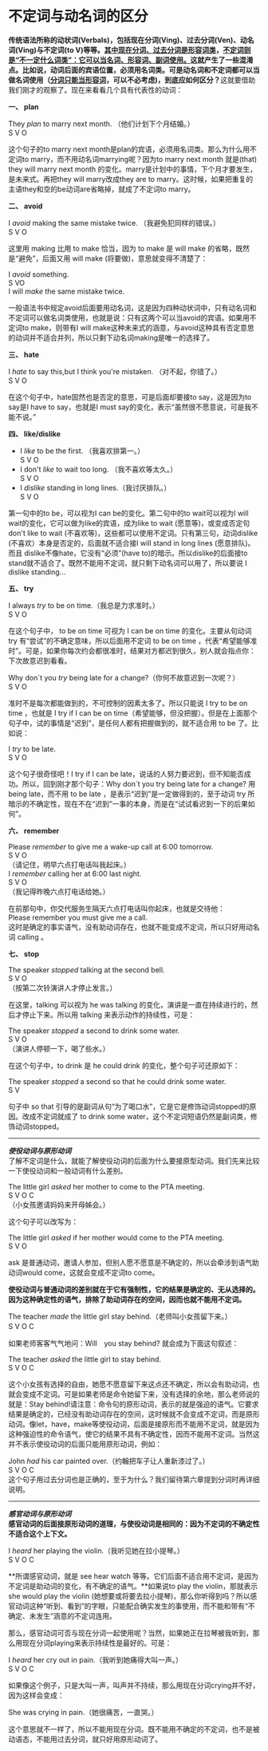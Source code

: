 # 不定词与动名词的区分

<b>传统语法所称的**动状词**(Verbals)，包括**现在分词(Ving)**、**过去分词(Ven)**、**动名词(Ving)**与**不定词(to V)**等等。</b><u>其中现在分词、过去分词是形容词类</u>，<u>不定词则是“不一定什么词类”：它可以当名词、形容词、副词使用。</u>这就产生了一些混淆点。比如说，动词后面的宾语位置，必须用名词类。<b>可是**动名词**和**不定词**都可以**当做名词使用**（<u>分词只能当形容词</u>，可以不必考虑)，到底应如何区分？</b>这就要借助我们刚才的观察了。现在来看看几个具有代表性的动词：

**一、 plan**

>  
They <em>plan</em> to marry next month. （他们计划下个月结婚。）  
    S V O  

这个句子的to marry next month是plan的宾语，必须用名词类。那么为什么用不定词to marry，而不用动名词marrying呢？因为to marry next month 就是(that) they will marry next month 的变化。marry是计划中的事情，下个月才要发生，是未来式。再把they will marry改成they are to marry。这时候，如果把重复的主语they和空的be动词are省略掉，就成了不定词to marry。

**二、 avoid**

>  
I <em>avoid</em> making the same mistake twice. （我避免犯同样的错误。）  
S V O  

这里用 making 比用 to make 恰当，因为 to make 是 will make 的省略，既然是“避免”，后面又用 will make (将要做)，意思就变得不清楚了：

>  
I <em>avoid</em> something.  
S VO  
I will <em>make</em> the same mistake twice.

一般语法书中规定avoid后面要用动名词，这是因为四种动状词中，只有动名词和不定词可以做名词类使用，也就是说：只有这两个可以当avoid的宾语。如果用不定词to make，则带有I will make这种未来式的涵意，与avoid这种具有否定意思的动词并不适合并列，所以只剩下动名词making是唯一的选择了。

**三、 hate**

>  
I <em>hate</em> to say this,but I think you're mistaken. （对不起，你错了。）  
S V O

在这个句子中，hate固然也是否定的意思，可是后面却要接to say，这是因为to say是I have to say，也就是I must say的变化，表示“虽然很不愿意说，可是我不能不说。”

**四、 like/dislike**

>  
- I <em>like</em> to be the first. （我喜欢排第一。）  
S V O  
- I don't <em>like</em> to wait too long. （我不喜欢等太久。）  
S V O    
- I <em>dislike</em> standing in long lines.（我讨厌排队。）  
S V O  

第一句中的to be，可以视为I can be的变化。第二句中的to wait可以视为I will wait的变化，它可以做为like的宾语，成为like to wait (愿意等)，或变成否定句don't like to wait (不喜欢等)，这些都可以使用不定词。只有第三句，动词dislike (不喜欢）本身是否定的，后面就不适合接I will stand in long lines (愿意排队)。而且 dislike不像hate，它没有“必须”(have to)的暗示。所以dislike的后面接to stand就不适合了。既然不能用不定词，就只剩下动名词可以用了，所以要说 I dislike standing...

**五、 try**

>  
I always <em>try</em> to be on time.（我总是力求准时。）  
S V O  

在这个句子中， to be on time 可视为 I can be on time 的变化。主要从句动词 try 有“尝试”的不确定意味，所以后面用不定词 to be on time ，代表“希望能够准时”。可是，如果你每次约会都很准时，结果对方都迟到很久，别人就会指点你：下次故意迟到看看。

>  
Why don`t you <em>try</em> being late for a change?（你何不故意迟到一次呢？）  
S V O  

准时不是每次都能做到的，不可控制的因素太多了。所以只能说 I try to be on time ，也就是 I try if I can be on time（希望能够，但没把握）。但是在上面那个句子中，试的事情是“迟到”，是任何人都有把握做到的，就不适合用 to be 了。比如说：

>  
I <em>try</em> to be late.  
S V O

这个句子很奇怪吧！I try if I can be late，说话的人努力要迟到，但不知能否成功。所以，回到刚才那个句子：Why don`t you try being late for a change? 用 being late，而不用 to be late ，是表示“迟到”是一定做得到的，至于动词 try 所暗示的不确定性，现在不在“迟到”一事的本身，而是在“试试看迟到一下的后果如何”。

**六、 remember**

>    
Please <em>remember</em> to give me a wake-up call at 6:00 tomorrow.  
S V O  
（请记住，明早六点打电话叫我起床。）  
I <em>remember</em> calling her at 6:00 last night.  
S V O  
（我记得昨晚六点打电话给她。）

在前那句中，你交代服务生隔天六点打电话叫你起床，也就是交待他：  
Please remember you must give me a call.  
这时是确定的事实语气，没有助动词存在，也就不能变成不定词，所以只好用动名词 calling 。

**七、 stop**

>  
The speaker <em>stopped</em> talking at the second bell.  
S V O  
（按第二次铃演讲人才停止发言。）  

在这里，talking 可以视为 he was talking 的变化，演讲是一直在持续进行的，然后才停止下来。所以用 talking 来表示动作的持续性，可是：

>  
The speaker <em>stopped</em> a second to drink some water.  
S V O  
（演讲人停顿一下，喝了些水。）  

在这个句子中，to drink 是 he could drink 的变化，整个句子可还原如下：

>  
The speaker <em>stopped</em> a second so that he could drink some water.  
S V

句子中 so that 引导的是副词从句“为了喝口水”，它是它是修饰动词stopped的原因。改成不定词就成了 to drink some water，这个不定词短语仍然是副词类，修饰动词stopped。



---


***使役动词与原形动词***  
了解不定词是什么，就能了解使役动词的后面为什么要接原型动词。我们先来比较一下使役动词和一般动词有什么差别。

>  
The little girl <em>asked</em> her mother to come to the PTA meeting.  
S V O C  
（小女孩邀请妈妈来开母姊会。）  

这个句子可以改写为：

>  
The little girl <em>asked</em> if her mother would come to the PTA meeting.  
S V O

ask 是普通动词，邀请人参加，但别人愿不愿意是不确定的，所以会牵涉到语气助动词would come，这就会变成不定词to come。

**使役动词与普通动词的差别就在于它有强制性，它的结果是确定的、无从选择的。因为这种确定性的语气，排除了助动词存在的空间，因而也就不能用不定词。**

>  
The teacher <em>made</em> the little girl stay behind.（老师叫小女孩留下来。）  
S V O C　　

如果老师客客气气地问：Will　you stay behind? 就会成为下面这句叙述：

>  
The teacher <em>asked</em> the little girl to stay behind.  
S V O C  


这个小女孩有选择的自由，她愿不愿意留下来这点还不确定，所以会有助动词，也就会变成不定词。可是如果老师是命令她留下来，没有选择的余地，那么老师说的就是：Stay behind!请注意：命令句的原形动词，表示的就是强迫的语气。它要求结果是确定的，已经没有助动词存在的空间，这时候就不会变成不定词，而是原形动词。像let，have，make等使役动词，后面是接原形而不能用不定词，就是因为这种强迫性的命令语气，使它的结果不具有不确定性，因而不能用不定词。当然这并不表示使役动词的后面只能用原形动词，例如：

>  
John <em>had</em> his car painted over.（约翰把车子让人重新漆过了。）  
S V O C  
这个句子用过去分词也是正确的，至于为什么？我们留待第六章提到分词时再详细说明。


---


***感官动词与原形动词***  
**感官动词的后面接原形动词的道理，与使役动词是相同的：因为不定词的不确定性不适合这个上下文。**  

>  
I <em>heard</em> her playing the violin.（我听见她在拉小提琴。）  
S V O C  

**所谓感官动词，就是 see hear watch 等等。它们后面不适合用不定词，是因为不定词是助动词的变化，有不确定的语气。**如果说to play the violin，那就表示 she would play the violin (她想要或将要去拉小提琴)，那么你听得到吗？所以感官动词这种“听到、看到”的字眼，只能配合确实发生的事使用，而不能和带有“不确定、未发生”涵意的不定词连用。  

那么，感官动词可否与现在分词一起使用呢？当然，如果她正在拉琴被我听到，那么用现在分词playing来表示持续性是最好的。可是：  

>  
I <em>heard</em> her cry out in pain.（我听到她痛得大叫一声。）  
S V O C  

如果像这个例子，只是大叫一声，叫声并不持续，那么用现在分词crying并不好，因为这样会变成：  

>  
She was crying in pain.（她很痛苦，一直哭。）  

这个意思就不一样了，所以不能用现在分词。既不能用不确定的不定词，也不是被动语态，不能用过去分词，就只好用原形动词了。 
